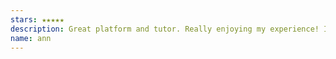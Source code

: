 ```yaml
---
stars: ★★★★★
description: Great platform and tutor. Really enjoying my experience! I am so glad that I found Descriptive 😊
name: ann
---
```


